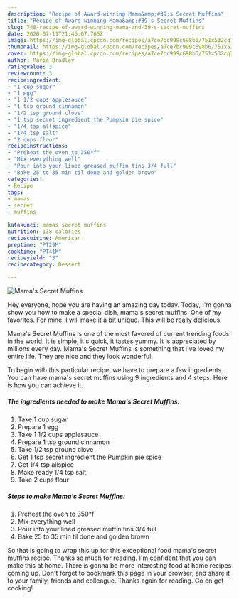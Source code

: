 ```yaml
---
description: "Recipe of Award-winning Mama&amp;#39;s Secret Muffins"
title: "Recipe of Award-winning Mama&amp;#39;s Secret Muffins"
slug: 748-recipe-of-award-winning-mama-and-39-s-secret-muffins
date: 2020-07-11T21:46:07.765Z
image: https://img-global.cpcdn.com/recipes/a7ce7bc999c698b6/751x532cq70/mamas-secret-muffins-recipe-main-photo.jpg
thumbnail: https://img-global.cpcdn.com/recipes/a7ce7bc999c698b6/751x532cq70/mamas-secret-muffins-recipe-main-photo.jpg
cover: https://img-global.cpcdn.com/recipes/a7ce7bc999c698b6/751x532cq70/mamas-secret-muffins-recipe-main-photo.jpg
author: Maria Bradley
ratingvalue: 3
reviewcount: 3
recipeingredient:
- "1 cup sugar"
- "1 egg"
- "1 1/2 cups applesauce"
- "1 tsp ground cinnamon"
- "1/2 tsp ground clove"
- "1 tsp secret ingredient the Pumpkin pie spice"
- "1/4 tsp allspice"
- "1/4 tsp salt"
- "2 cups flour"
recipeinstructions:
- "Preheat the oven to 350*f"
- "Mix everything well"
- "Pour into your lined greased muffin tins 3/4 full"
- "Bake 25 to 35 min til done and golden brown"
categories:
- Recipe
tags:
- mamas
- secret
- muffins

katakunci: mamas secret muffins 
nutrition: 138 calories
recipecuisine: American
preptime: "PT29M"
cooktime: "PT41M"
recipeyield: "3"
recipecategory: Dessert

---
```



![Mama&#39;s Secret Muffins](https://img-global.cpcdn.com/recipes/a7ce7bc999c698b6/751x532cq70/mamas-secret-muffins-recipe-main-photo.jpg)

Hey everyone, hope you are having an amazing day today. Today, I'm gonna show you how to make a special dish, mama&#39;s secret muffins. One of my favorites. For mine, I will make it a bit unique. This will be really delicious.



Mama&#39;s Secret Muffins is one of the most favored of current trending foods in the world. It is simple, it's quick, it tastes yummy. It is appreciated by millions every day. Mama&#39;s Secret Muffins is something that I've loved my entire life. They are nice and they look wonderful.


To begin with this particular recipe, we have to prepare a few ingredients. You can have mama&#39;s secret muffins using 9 ingredients and 4 steps. Here is how you can achieve it.

<!--inarticleads1-->

##### The ingredients needed to make Mama&#39;s Secret Muffins:

1. Take 1 cup sugar
1. Prepare 1 egg
1. Take 1 1/2 cups applesauce
1. Prepare 1 tsp ground cinnamon
1. Take 1/2 tsp ground clove
1. Get 1 tsp secret ingredient the Pumpkin pie spice
1. Get 1/4 tsp allspice
1. Make ready 1/4 tsp salt
1. Take 2 cups flour




<!--inarticleads2-->

##### Steps to make Mama&#39;s Secret Muffins:

1. Preheat the oven to 350*f
1. Mix everything well
1. Pour into your lined greased muffin tins 3/4 full
1. Bake 25 to 35 min til done and golden brown




So that is going to wrap this up for this exceptional food mama&#39;s secret muffins recipe. Thanks so much for reading. I'm confident that you can make this at home. There is gonna be more interesting food at home recipes coming up. Don't forget to bookmark this page in your browser, and share it to your family, friends and colleague. Thanks again for reading. Go on get cooking!
